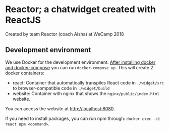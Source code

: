 # Reactor; a chatwidget created with ReactJS
Created by team Reactor (coach Aisha) at WeCamp 2018

## Development environment
We use Docker for the development environment. [After installing docker and docker-compose](https://docs.docker.com/compose/install/)
you can run `docker-compose up`. This will create 2 docker containers:

* react: Container that automatically transpiles React code in `./widget/src` to browser-compatible code in `./widget/build`
* website: Container with nginx that shows the `nginx/public/index.html` website.

You can access the website at [http://localhost:8080](http://localhost:8080).

If you need to install packages, you can run npm through: `docker exec -it react npm <command>`.
